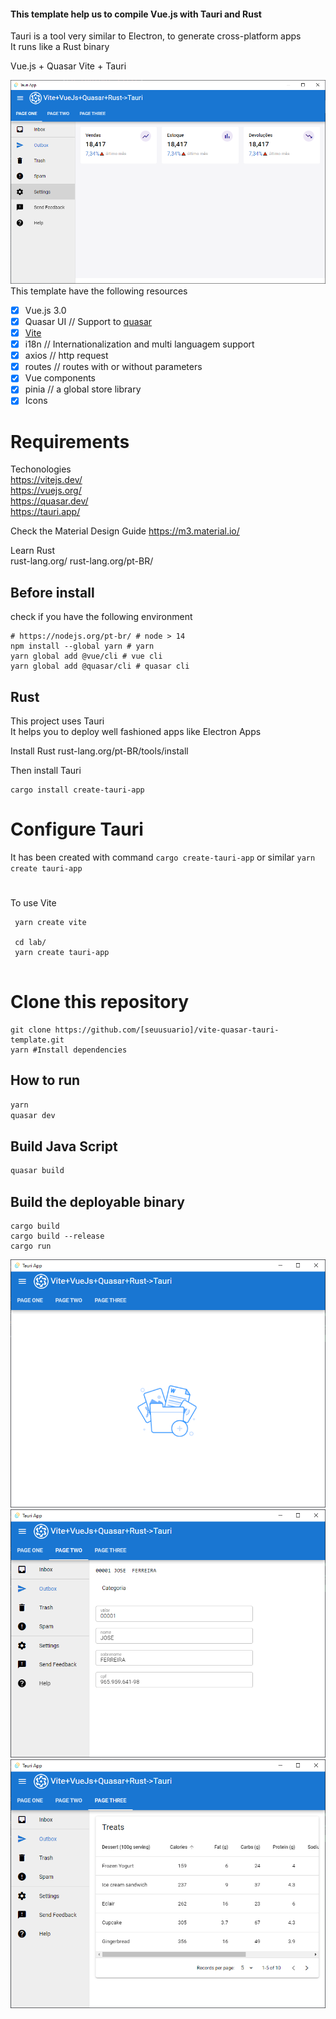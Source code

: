 #### This template help us to compile Vue.js with Tauri and Rust

Tauri is a tool very similar to Electron, to generate cross-platform apps  
It runs like a Rust binary

Vue.js + Quasar
Vite + Tauri


![](dashboard.PNG)  
This template have the following resources
- [x] Vue.js 3.0 
- [x] Quasar UI // Support to [quasar](https://quasar.dev/)
- [x] [Vite](https://vitejs.dev/) 
- [x] i18n // Internationalization and multi languagem support
- [x] axios // http request
- [x] routes // routes with or without parameters
- [x] Vue components  
- [x] pinia // a global store library
- [x] Icons

# Requirements

Techonologies  
https://vitejs.dev/   
https://vuejs.org/  
https://quasar.dev/   
https://tauri.app/  

Check the Material Design Guide
https://m3.material.io/

Learn Rust  
rust-lang.org/
rust-lang.org/pt-BR/

## Before install

check if you have the following environment 
```shell
# https://nodejs.org/pt-br/ # node > 14
npm install --global yarn # yarn
yarn global add @vue/cli # vue cli
yarn global add @quasar/cli # quasar cli
```

## Rust  

This project uses Tauri  
It helps you to deploy well fashioned apps like Electron Apps

Install Rust 
rust-lang.org/pt-BR/tools/install

Then install Tauri
```shell
cargo install create-tauri-app
```

# Configure Tauri

It has been created with command `cargo create-tauri-app` or similar `yarn create tauri-app`

# 
To use Vite
```shell
 yarn create vite
 
 cd lab/
 yarn create tauri-app
 
```
# Clone this repository
```shell
git clone https://github.com/[seuusuario]/vite-quasar-tauri-template.git
yarn #Install dependencies
```

## How to run
```bash
yarn 
quasar dev
```

## Build Java Script

```bash
quasar build
```

## Build the deployable binary

```
cargo build 
cargo build --release
cargo run
```
![](mainlayout.PNG)
![](cadastromenu.PNG)
![](tabela.PNG)
